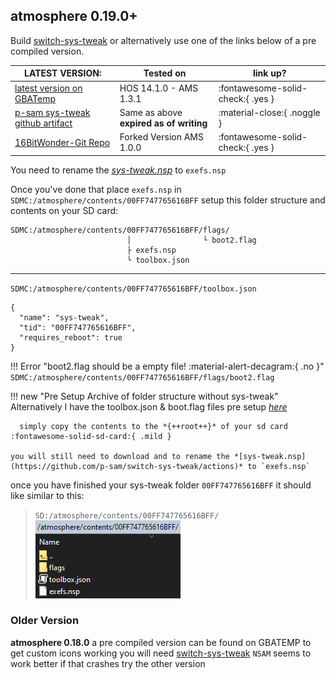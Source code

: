 
## atmosphere 0.19.0+ ##

Build [switch-sys-tweak](https://github.com/p-sam/switch-sys-tweak) or alternatively use one of the links below of a pre compiled version.

| LATEST VERSION:                                                                                                         | Tested on                               | link up? |
| ----------------------------------------------------------------------------------------------------------------------- | --------------------------------------- | -------- |
| [latest version on GBATemp](https://gbatemp.net/threads/custom-game-icons-tutorial-and-sharing-hub.574675/post-9738297) | HOS 14.1.0 - AMS 1.3.1  			  | :fontawesome-solid-check:{ .yes } |
| [p-sam sys-tweak github artifact](https://github.com/p-sam/switch-sys-tweak/actions)                                    | Same as above **expired as of writing** | :material-close:{ .noggle } |
| [16BitWonder-Git Repo](https://github.com/16BitWonder/switch-sys-tweak)								  | Forked Version	AMS 1.0.0		  | :fontawesome-solid-check:{ .yes } |

You need to rename the *[sys-tweak.nsp](https://github.com/p-sam/switch-sys-tweak/actions)* to `exefs.nsp`

Once you've done that place `exefs.nsp` in `SDMC:/atmosphere/contents/00FF747765616BFF`
setup this folder structure and contents on your SD card:

```													  
SDMC:/atmosphere/contents/00FF747765616BFF/flags/		  
                          │                └ boot2.flag  
                          ├ exefs.nsp					  
                          └ toolbox.json				  
```
													  
---
`SDMC:/atmosphere/contents/00FF747765616BFF/toolbox.json`
```
{
  "name": "sys-tweak",
  "tid": "00FF747765616BFF",
  "requires_reboot": true
}
```

!!! Error "boot2.flag should be a empty file! :material-alert-decagram:{ .no }"
	`SDMC:/atmosphere/contents/00FF747765616BFF/flags/boot2.flag`

!!! new "Pre Setup Archive of folder structure without sys-tweak"
	Alternatively I have the toolbox.json & boot.flag files pre setup *[here](https://github.com/sodasoba1/NSW-Custom-Game-Icons/raw/main/setup-00FF747765616BFF.zip)* 
      
      simply copy the contents to the *{++root++}* of your sd card :fontawesome-solid-sd-card:{ .mild }
	
	you will still need to download and to rename the *[sys-tweak.nsp](https://github.com/p-sam/switch-sys-tweak/actions)* to `exefs.nsp`

once you have finished your sys-tweak folder ```00FF747765616BFF``` it should like similar to this:

>`SD:/atmosphere/contents/00FF747765616BFF/`
>![SD-contents](<img/sdcontents1.png>)


### Older Version ###

**atmosphere 0.18.0**
a pre compiled version can be found on GBATEMP to get custom icons working you will need [switch-sys-tweak](https://gbatemp.net/threads/custom-game-icons-tutorial-and-sharing-hub-no-forwarders.574675/page-10#post-9366960) `NSAM` seems to work better if that crashes try the other version